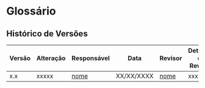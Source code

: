 # Glossário


## Histórico de Versões

| Versão | Alteração | Responsável | Data | Revisor |  Detalhes da Revisão | Data da Revisão |
|--------|-----------|-------------|------|---------|----------------------|-----------------|
| x.x | xxxxx | [nome](https://github.com/USUARIOGIT) | XX/XX/XXXX | [nome](https://github.com/USUARIOGIT) | xxxxx | XX/XX/XXXX |